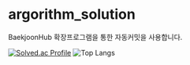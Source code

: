 # argorithm_solution

BaekjoonHub 확장프로그램을 통한 자동커밋을 사용합니다.

[![Solved.ac Profile](http://mazassumnida.wtf/api/generate_badge?boj=dus001228)](https://solved.ac/dus001228) ![Top Langs](https://github-readme-stats.vercel.app/api/top-langs/?username=happy-yeachan&layout=compact&theme=dark)
